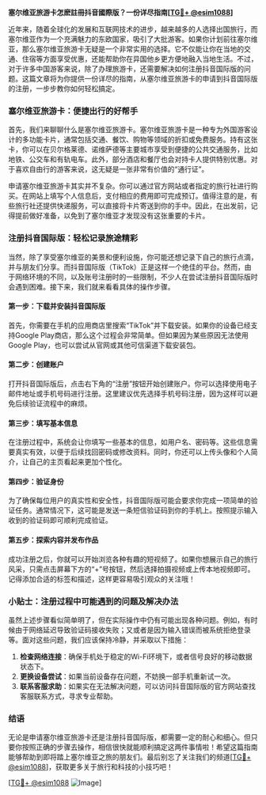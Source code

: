 **塞尔维亚旅游卡怎麽註冊抖音國際版？一份详尽指南[[TG💪+ @esim1088](https://t.me/s/esim1088)]**

近年来，随着全球化的发展和互联网技术的进步，越来越多的人选择出国旅行，而塞尔维亚作为一个充满魅力的东欧国家，吸引了大批游客。如果你计划前往塞尔维亚，那么塞尔维亚旅游卡无疑是一个非常实用的选择。它不仅能让你在当地的交通、住宿等方面享受优惠，还能帮助你在异国他乡更方便地融入当地生活。不过，对于许多中国游客来说，除了办理旅游卡，还需要解决如何注册抖音国际版的问题。这篇文章将为你提供一份详尽的指南，从塞尔维亚旅游卡的申请到抖音国际版的注册，一步步教你如何轻松搞定。

### 塞尔维亚旅游卡：便捷出行的好帮手

首先，我们来聊聊什么是塞尔维亚旅游卡。塞尔维亚旅游卡是一种专为外国游客设计的多功能卡片，通常包括交通、餐饮、购物等领域的折扣或免费服务。持有这张卡，你可以在贝尔格莱德、诺维萨德等主要城市享受到便捷的公共交通服务，比如地铁、公交车和有轨电车。此外，部分酒店和餐厅也会对持卡人提供特别优惠。对于喜欢自由行的游客来说，这无疑是一张非常有价值的“通行证”。

申请塞尔维亚旅游卡其实并不复杂。你可以通过官方网站或者指定的旅行社进行购买。在网站上填写个人信息后，支付相应的费用即可完成预订。值得注意的是，有些旅行社还提供快递服务，可以直接将卡片寄送到你的手中。因此，在出发前，记得提前做好准备，以免到了塞尔维亚才发现没有这张重要的卡片。

### 注册抖音国际版：轻松记录旅途精彩

当然，除了享受塞尔维亚的美景和便利设施，你可能还想记录下自己的旅行点滴，并与朋友们分享。而抖音国际版（TikTok）正是这样一个绝佳的平台。然而，由于网络环境的不同，以及账号注册时的一些限制，不少人在尝试注册抖音国际版时会遇到困难。接下来，我们就来看看具体的操作步骤。

#### 第一步：下载并安装抖音国际版

首先，你需要在手机的应用商店里搜索“TikTok”并下载安装。如果你的设备已经支持Google Play商店，那么这个过程会非常简单。但如果因为某些原因无法使用Google Play，也可以尝试从官网或其他可信渠道下载安装包。

#### 第二步：创建账户

打开抖音国际版后，点击右下角的“注册”按钮开始创建账户。你可以选择使用电子邮件地址或手机号码进行注册。这里建议优先选择手机号码注册，因为这样可以避免后续验证流程中的麻烦。

#### 第三步：填写基本信息

在注册过程中，系统会让你填写一些基本的信息，如用户名、密码等。这些信息需要真实有效，以便于后续找回密码或修改资料。同时，你还可以上传头像和个人简介，让自己的主页看起来更加个性化。

#### 第四步：验证身份

为了确保每位用户的真实性和安全性，抖音国际版可能会要求你完成一项简单的验证任务。通常情况下，这可能是发送一条短信验证码到你的手机上。按照提示输入收到的验证码即可顺利完成验证。

#### 第五步：探索内容并发布作品

成功注册之后，你就可以开始浏览各种有趣的短视频了。如果你想展示自己的旅行风采，只需点击屏幕下方的“+”号按钮，然后选择拍摄视频或上传本地视频即可。记得添加合适的标签和描述，这样更容易吸引观众的关注哦！

### 小贴士：注册过程中可能遇到的问题及解决办法

虽然上述步骤看似简单明了，但在实际操作中仍有可能出现各种问题。例如，有时候由于网络延迟导致验证码接收失败；又或者是因为输入错误而被系统拒绝登录等。面对这些问题，我们应该保持冷静，并采取以下措施：

1. **检查网络连接**：确保手机处于稳定的Wi-Fi环境下，或者信号良好的移动数据状态下。
2. **更换设备尝试**：如果当前设备存在问题，不妨换一部手机重新试一次。
3. **联系客服求助**：如果实在无法解决问题，可以访问抖音国际版的官方网站查找客服联系方式，寻求专业帮助。

### 结语

无论是申请塞尔维亚旅游卡还是注册抖音国际版，都需要一定的耐心和细心。但只要你按照正确的步骤去操作，相信很快就能顺利搞定这两件事情啦！希望这篇指南能够帮助到即将踏上塞尔维亚之旅的朋友们。最后别忘了关注我们的频道[[TG💪+ @esim1088](https://t.me/s/esim1088)]，获取更多关于旅行和科技的小技巧吧！

[[TG💪+ @esim1088](https://t.me/s/esim1088) ![Image](https://i.postimg.cc/4NQfJmqS/Snipaste-2025-05-13-00-14-12.png)]